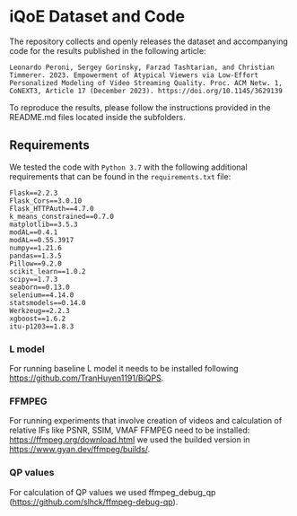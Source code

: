 # iQoE Dataset and Code
The repository collects and openly releases the dataset and accompanying code for the results published in the following article: 
    
    Leonardo Peroni, Sergey Gorinsky, Farzad Tashtarian, and Christian Timmerer. 2023. Empowerment of Atypical Viewers via Low-Effort Personalized Modeling of Video Streaming Quality. Proc. ACM Netw. 1, CoNEXT3, Article 17 (December 2023). https://doi.org/10.1145/3629139 

To reproduce the results, please follow the instructions provided in the README.md files located inside the subfolders.

## Requirements

We tested the code with `Python 3.7` with the following additional requirements that can be found in the `requirements.txt` file:

```
Flask==2.2.3
Flask_Cors==3.0.10
Flask_HTTPAuth==4.7.0
k_means_constrained==0.7.0
matplotlib==3.5.3
modAL==0.4.1
modAL==0.55.3917
numpy==1.21.6
pandas==1.3.5
Pillow==9.2.0
scikit_learn==1.0.2
scipy==1.7.3
seaborn==0.13.0
selenium==4.14.0
statsmodels==0.14.0
Werkzeug==2.2.3
xgboost==1.6.2
itu-p1203==1.8.3
```
### L model
For running baseline L model it needs to be installed following https://github.com/TranHuyen1191/BiQPS. 

### FFMPEG
For running experiments that involve creation of videos and calculation of relative IFs like PSNR, SSIM, VMAF FFMPEG need to be installed: https://ffmpeg.org/download.html we used the builded version in https://www.gyan.dev/ffmpeg/builds/. 

### QP values
For calculation of QP values we used ffmpeg_debug_qp (https://github.com/slhck/ffmpeg-debug-qp).